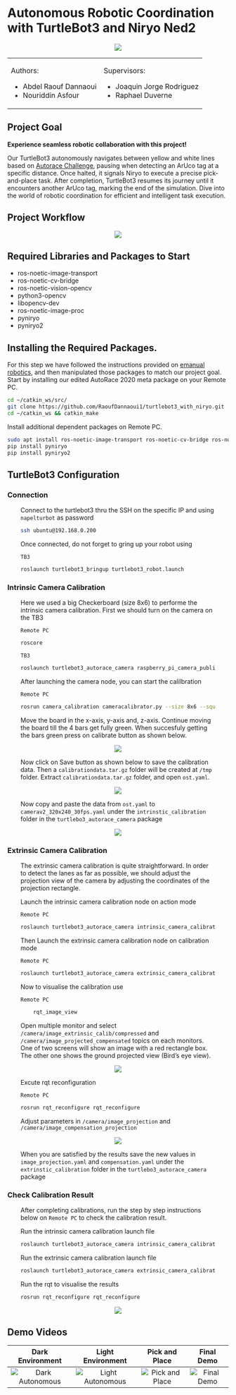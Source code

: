 # Autonomous Robotic Coordination with TurtleBot3 and Niryo Ned2
<div style="text-align: center">
  <img src="images/main.png"/>
</div>

<table style="width:100%">
<tr>
<td> 

Authors:
  - Abdel Raouf Dannaoui 
  - Nouriddin Asfour
</td>

<td>

Supervisors:
 - Joaquin Jorge Rodriguez
 - Raphael Duverne
</td>
</tr>
</table>




## Project Goal
<b>Experience seamless robotic collaboration with this project!</b><br>

Our TurtleBot3 autonomously navigates between yellow and white lines based on [Autorace Challenge][1], pausing when detecting an ArUco tag at a specific distance. Once halted, it signals Niryo to execute a precise pick-and-place task. After completion, TurtleBot3 resumes its journey until it encounters another ArUco tag, marking the end of the simulation. Dive into the world of robotic coordination for efficient and intelligent task execution.




## Project Workflow 
<div style="text-align: center">
  <img src="images/flowchart.png"/>
</div>




## Required Libraries and Packages to Start
- ros-noetic-image-transport 
- ros-noetic-cv-bridge 
- ros-noetic-vision-opencv 
- python3-opencv 
- libopencv-dev 
- ros-noetic-image-proc
- pyniryo
- pyniryo2




## Installing the Required Packages.
For this step we have followed the instructions provided on [emanual robotics][1], and then manipulated those packages to match our project goal. Start by installing our edited AutoRace 2020 meta package on your Remote PC.

```bash
cd ~/catkin_ws/src/
git clone https://github.com/RaoufDannaoui1/turtlebot3_with_niryo.git
cd ~/catkin_ws && catkin_make
```     
Install additional dependent packages on Remote PC.

```bash
sudo apt install ros-noetic-image-transport ros-noetic-cv-bridge ros-noetic-vision-opencv python3-opencv libopencv-dev ros-noetic-image-proc
pip install pyniryo
pip install pyniryo2
```



## TurtleBot3 Configuration
### Connection
<div style="padding: 0 30px">

Connect to the turtlebot3 thru the SSH on the specific IP and using `napelturbot` as password
```bash
ssh ubuntu@192.168.0.200
```

Once connected, do not forget to gring up your robot using

`TB3`
```bash
roslaunch turtlebot3_bringup turtlebot3_robot.launch 
```
</div>

### Intrinsic Camera Calibration
<div style="padding: 0 30px">

Here we used a big Checkerboard (size 8x6) to performe the intrinsic camera calibration. First we should turn on the camera on the TB3 

`Remote PC`
```bash
roscore
```
`TB3`
```bash
roslaunch turtlebot3_autorace_camera raspberry_pi_camera_publish.launch
```     

After launching the camera node, you can start the calilbration 

`Remote PC`
```bash
rosrun camera_calibration cameracalibrator.py --size 8x6 --square 0.108 image:=/camera/image camera:=/camera
```

Move the board in the x-axis, y-axis and, z-axis. Continue moving the board till the 4 bars get fully green. When succesfuly getting the bars green press on calibrate button as shown below.

<div style="text-align: center">
  <img src="images/int_calib_calib.png"/>
</div>

Now click on Save button as shown below  to save the calibration data. Then a `calibrationdata.tar.gz` folder will be created at ``/tmp`` folder. Extract `calibrationdata.tar.gz` folder, and open `ost.yaml`.

<div style="text-align: center">
  <img src="images/int_calib_save.png"/>
</div>

 Now copy and paste the data from `ost.yaml` to `camerav2_320x240_30fps.yaml` under the `intrinstic_calibration` folder in the `turtlebo3_autorace_camera` package

<div style="text-align: center">
  <img src="images/int_calib_data.png"/>
</div>

</div>




### Extrinsic Camera Calibration
<div style="padding: 0 30px">
The extrinsic camera calibration is quite straightforward. In order to detect the lanes as far as possible, we should adjust the projection view of the camera by adjusting the coordinates of the projection rectangle.

Launch the intrinsic camera calibration node on action mode 

`Remote PC`
```bash
roslaunch turtlebot3_autorace_camera intrinsic_camera_calibration.launch mode:=action
```

Then Launch the extrinsic camera calibration node on calibration mode 

`Remote PC`
```bash
roslaunch turtlebot3_autorace_camera extrinsic_camera_calibration.launch mode:=calibration
```

Now to visualise the calibration use 

`Remote PC`
```bash
    rqt_image_view
```

Open multiple monitor and select `/camera/image_extrinsic_calib/compressed` and `/camera/image_projected_compensated` topics on each monitors. One of two screens will show an image with a red rectangle box. The other one shows the ground projected view (Bird’s eye view).

<div style="text-align: center">
  <img src="images/ext_calib_calib.png"/>
</div>

Excute rqt reconfiguration 

`Remote PC`
```bash
rosrun rqt_reconfigure rqt_reconfigure
```

Adjust parameters in `/camera/image_projection` and `/camera/image_compensation_projection`

<div style="text-align: center">
  <img src="images/ext_calib_data.png"/>
</div>

When you are satisfied by the results save the new values in `image_projection.yaml` and `compensation.yaml` under the `extrinstic_calibration` folder in the `turtlebo3_autorace_camera` package
</div>




### Check Calibration Result
<div style="padding: 0 30px">

After completing calibrations, run the step by step instructions below on `Remote PC` to check the calibration result.


Run the intrinsic camera calibration launch file
```bash
roslaunch turtlebot3_autorace_camera intrinsic_camera_calibration.launch mode:=action
```

Run the extrinsic camera calibration launch file
```bash
roslaunch turtlebot3_autorace_camera extrinsic_camera_calibration.launch mode:=action
```

Run the rqt to visualise the results
```bash
rosrun rqt_reconfigure rqt_reconfigure
```

<div style="text-align: center">
  <img src="images/int_ext_res.png"/>
</div>

</div>




## Demo Videos

| Dark Environment | Light Environment | Pick and Place | Final Demo |
| :--------------: | :---------------: | :------------: | :--------: |
| ![Dark Autonomous](images/dark_autonomous.gif) | ![Light Autonomous](images/light_autonomous.gif) | ![Pick and Place](images/pick_n_place.gif) | ![Final Demo](images/finalVideo.gif) |



[1]:https://emanual.robotis.com/docs/en/platform/turtlebot3/autonomous_driving/#autonomous-driving
